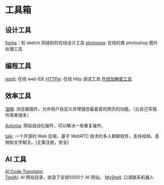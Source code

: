 # 工具箱

## 设计工具

[figma](https://www.figma.com/)：和 sketch 同级别的在线设计工具
[photopea](https://www.photopea.com/): 在线的类 photoshop 图片处理工具

## 编程工具

[replit](https://replit.com/): 在线 web IDE
[HTTPie](https://httpie.io/app): 在线 Http 调试工具
[在线加解密工具](https://crypto-online.cn/playground/hash)

## 效率工具

[油猴](https://www.tampermonkey.net/index.php?browser=chrome&locale=zh): 浏览器插件，允许用户自定义并增强您最喜爱的网页的功能。（比自己写插件简单很多）

[Automa](https://www.automa.site/): 网站自动化操作，可以解决一些重复操作。

[talk](https://tlk.li/): 一个开源的 Web 应用，基于 WebRTC 技术的多人群聊软件，支持视频、音频和文字聊天。(无需注册，安全)


## AI 工具

[AI Code Translator](https://aicodeconvert.com/)  
[ToolAI](https://www.toolai.io/): AI 网站目录，收录了全球5000个 AI 网站。
[MyShell](https://myshell.ai/): 口语联系机器人
